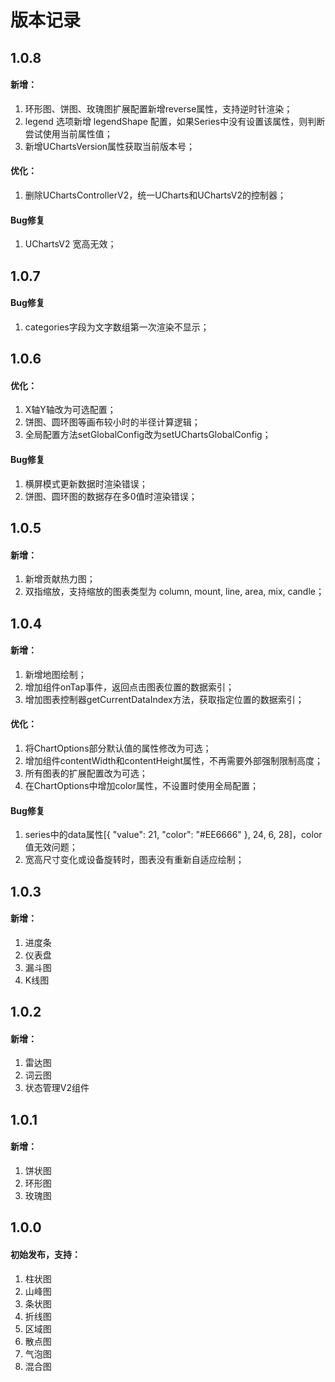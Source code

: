 # 版本记录

## 1.0.8
#### 新增：
1. 环形图、饼图、玫瑰图扩展配置新增reverse属性，支持逆时针渲染；
2. legend 选项新增 legendShape 配置，如果Series中没有设置该属性，则判断尝试使用当前属性值；
3. 新增UChartsVersion属性获取当前版本号；
#### 优化：
1. 删除UChartsControllerV2，统一UCharts和UChartsV2的控制器；
#### Bug修复
1. UChartsV2 宽高无效；

## 1.0.7
#### Bug修复
1. categories字段为文字数组第一次渲染不显示；

## 1.0.6
#### 优化：
1. X轴Y轴改为可选配置；
2. 饼图、圆环图等画布较小时的半径计算逻辑；
3. 全局配置方法setGlobalConfig改为setUChartsGlobalConfig；
#### Bug修复
1. 横屏模式更新数据时渲染错误；
2. 饼图、圆环图的数据存在多0值时渲染错误；

## 1.0.5
#### 新增：
1. 新增贡献热力图；
2. 双指缩放，支持缩放的图表类型为 column, mount, line, area, mix, candle；

## 1.0.4
#### 新增：
1. 新增地图绘制；
2. 增加组件onTap事件，返回点击图表位置的数据索引；
3. 增加图表控制器getCurrentDataIndex方法，获取指定位置的数据索引；
#### 优化：
1. 将ChartOptions部分默认值的属性修改为可选；
2. 增加组件contentWidth和contentHeight属性，不再需要外部强制限制高度；
3. 所有图表的扩展配置改为可选；
4. 在ChartOptions中增加color属性，不设置时使用全局配置；
#### Bug修复
1. series中的data属性[{ "value": 21, "color": "#EE6666" }, 24, 6, 28]，color值无效问题；
2. 宽高尺寸变化或设备旋转时，图表没有重新自适应绘制；

## 1.0.3
#### 新增：
1. 进度条
2. 仪表盘
3. 漏斗图
4. K线图

## 1.0.2
#### 新增：
1. 雷达图
2. 词云图
3. 状态管理V2组件

## 1.0.1
#### 新增：
1. 饼状图
2. 环形图
3. 玫瑰图

## 1.0.0 
#### 初始发布，支持：
1. 柱状图
2. 山峰图
3. 条状图
4. 折线图
5. 区域图
6. 散点图
7. 气泡图
8. 混合图